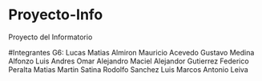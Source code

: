 # Proyecto-Info
Proyecto del Informatorio

#Integrantes G6:
Lucas Matias Almiron
Mauricio Acevedo
Gustavo Medina
Alfonzo Luis Andres
Omar Alejandro Maciel
Alejandor Gutierrez
Federico Peralta
Matias Martin Satina
Rodolfo Sanchez
Luis Marcos Antonio Leiva
